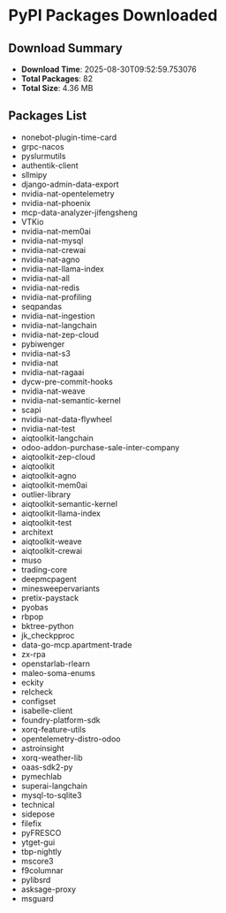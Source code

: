 # PyPI Packages Downloaded

## Download Summary
- **Download Time**: 2025-08-30T09:52:59.753076
- **Total Packages**: 82
- **Total Size**: 4.36 MB

## Packages List
- nonebot-plugin-time-card
- grpc-nacos
- pyslurmutils
- authentik-client
- sllmipy
- django-admin-data-export
- nvidia-nat-opentelemetry
- nvidia-nat-phoenix
- mcp-data-analyzer-jifengsheng
- VTKio
- nvidia-nat-mem0ai
- nvidia-nat-mysql
- nvidia-nat-crewai
- nvidia-nat-agno
- nvidia-nat-llama-index
- nvidia-nat-all
- nvidia-nat-redis
- nvidia-nat-profiling
- seqpandas
- nvidia-nat-ingestion
- nvidia-nat-langchain
- nvidia-nat-zep-cloud
- pybiwenger
- nvidia-nat-s3
- nvidia-nat
- nvidia-nat-ragaai
- dycw-pre-commit-hooks
- nvidia-nat-weave
- nvidia-nat-semantic-kernel
- scapi
- nvidia-nat-data-flywheel
- nvidia-nat-test
- aiqtoolkit-langchain
- odoo-addon-purchase-sale-inter-company
- aiqtoolkit-zep-cloud
- aiqtoolkit
- aiqtoolkit-agno
- aiqtoolkit-mem0ai
- outlier-library
- aiqtoolkit-semantic-kernel
- aiqtoolkit-llama-index
- aiqtoolkit-test
- architext
- aiqtoolkit-weave
- aiqtoolkit-crewai
- muso
- trading-core
- deepmcpagent
- minesweepervariants
- pretix-paystack
- pyobas
- rbpop
- bktree-python
- jk_checkpproc
- data-go-mcp.apartment-trade
- zx-rpa
- openstarlab-rlearn
- maleo-soma-enums
- eckity
- relcheck
- configset
- isabelle-client
- foundry-platform-sdk
- xorq-feature-utils
- opentelemetry-distro-odoo
- astroinsight
- xorq-weather-lib
- oaas-sdk2-py
- pymechlab
- superai-langchain
- mysql-to-sqlite3
- technical
- sidepose
- filefix
- pyFRESCO
- ytget-gui
- tbp-nightly
- mscore3
- f9columnar
- pylibsrd
- asksage-proxy
- msguard

